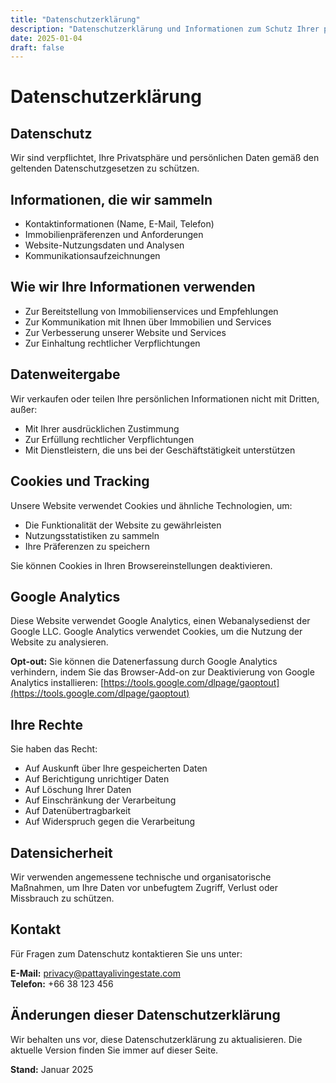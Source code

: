 ```yaml
---
title: "Datenschutzerklärung"
description: "Datenschutzerklärung und Informationen zum Schutz Ihrer persönlichen Daten"
date: 2025-01-04
draft: false
---
```


# Datenschutzerklärung

## Datenschutz

Wir sind verpflichtet, Ihre Privatsphäre und persönlichen Daten gemäß den geltenden Datenschutzgesetzen zu schützen.

## Informationen, die wir sammeln

- Kontaktinformationen (Name, E-Mail, Telefon)
- Immobilienpräferenzen und Anforderungen
- Website-Nutzungsdaten und Analysen
- Kommunikationsaufzeichnungen

## Wie wir Ihre Informationen verwenden

- Zur Bereitstellung von Immobilienservices und Empfehlungen
- Zur Kommunikation mit Ihnen über Immobilien und Services
- Zur Verbesserung unserer Website und Services
- Zur Einhaltung rechtlicher Verpflichtungen

## Datenweitergabe

Wir verkaufen oder teilen Ihre persönlichen Informationen nicht mit Dritten, außer:

- Mit Ihrer ausdrücklichen Zustimmung
- Zur Erfüllung rechtlicher Verpflichtungen
- Mit Dienstleistern, die uns bei der Geschäftstätigkeit unterstützen

## Cookies und Tracking

Unsere Website verwendet Cookies und ähnliche Technologien, um:

- Die Funktionalität der Website zu gewährleisten
- Nutzungsstatistiken zu sammeln
- Ihre Präferenzen zu speichern

Sie können Cookies in Ihren Browsereinstellungen deaktivieren.

## Google Analytics

Diese Website verwendet Google Analytics, einen Webanalysedienst der Google LLC. Google Analytics verwendet Cookies, um die Nutzung der Website zu analysieren.

**Opt-out:** Sie können die Datenerfassung durch Google Analytics verhindern, indem Sie das Browser-Add-on zur Deaktivierung von Google Analytics installieren: [https://tools.google.com/dlpage/gaoptout](https://tools.google.com/dlpage/gaoptout)

## Ihre Rechte

Sie haben das Recht:

- Auf Auskunft über Ihre gespeicherten Daten
- Auf Berichtigung unrichtiger Daten
- Auf Löschung Ihrer Daten
- Auf Einschränkung der Verarbeitung
- Auf Datenübertragbarkeit
- Auf Widerspruch gegen die Verarbeitung

## Datensicherheit

Wir verwenden angemessene technische und organisatorische Maßnahmen, um Ihre Daten vor unbefugtem Zugriff, Verlust oder Missbrauch zu schützen.

## Kontakt

Für Fragen zum Datenschutz kontaktieren Sie uns unter:

**E-Mail:** [privacy@pattayalivingestate.com](mailto:privacy@pattayalivingestate.com)  
**Telefon:** +66 38 123 456

## Änderungen dieser Datenschutzerklärung

Wir behalten uns vor, diese Datenschutzerklärung zu aktualisieren. Die aktuelle Version finden Sie immer auf dieser Seite.

**Stand:** Januar 2025
